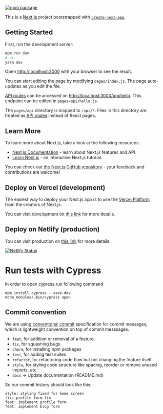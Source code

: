 
[![npm package](https://img.shields.io/npm/v/node-telegram-bot-api?logo=npm&style=flat-square)](https://igutech.vercel.app/)

This is a [Next.js](https://nextjs.org/) project bootstrapped with [`create-next-app`](https://github.com/vercel/next.js/tree/canary/packages/create-next-app).

## Getting Started

First, run the development server:

```bash
npm run dev
# or
yarn dev
```

Open [http://localhost:3000](http://localhost:3000) with your browser to see the result.

You can start editing the page by modifying `pages/index.js`. The page auto-updates as you edit the file.

[API routes](https://nextjs.org/docs/api-routes/introduction) can be accessed on [http://localhost:3000/api/hello](http://localhost:3000/api/hello). This endpoint can be edited in `pages/api/hello.js`.

The `pages/api` directory is mapped to `/api/*`. Files in this directory are treated as [API routes](https://nextjs.org/docs/api-routes/introduction) instead of React pages.

## Learn More

To learn more about Next.js, take a look at the following resources:

-  [Next.js Documentation](https://nextjs.org/docs) - learn about Next.js features and API.
-  [Learn Next.js](https://nextjs.org/learn) - an interactive Next.js tutorial.

You can check out [the Next.js GitHub repository](https://github.com/vercel/next.js/) - your feedback and contributions are welcome!

## Deploy on Vercel (development)

The easiest way to deploy your Next.js app is to use the [Vercel Platform](https://vercel.com/new?utm_medium=default-template&filter=next.js&utm_source=create-next-app&utm_campaign=create-next-app-readme) from the creators of Next.js.

You can visit development on [this link](https://igutech.vercel.app/) for more details.

## Deploy on Netlify (production)

You can visit production on [this link](https://igutech.netlify.app/) for more details.

[![Netlify Status](https://api.netlify.com/api/v1/badges/823b8994-fab4-49f3-8568-6611c68f1b76/deploy-status)](https://app.netlify.com/sites/igutech/deploys)

# Run tests with Cypress

In order to open cypress,run following command

    npm install cypress --save-dev
    node_modules/.bin/cypress open

## Commit convention
We are using [conventional commit](https://www.conventionalcommits.org/en/v1.0.0/) specification for commit messages, which is lightweight convention on top of commit messsages.
- `feat`, for addition or removal of a feature.
- `fix`, for squashing bugs
- `chore`, for installing npm packages
- `test`, for adding test suites
- `refactor`, for refactoring code flow but not changing the feature itself
- `style`, for styling code structure like spacing, reorder or remove unused imports, etc.
- `docs` → Update documentation (README.md)

So our commit history should look like this:

```
style: styling fixed for home screen
fix: profile form fix
feat: implement profile form
feat: implement blog form
```